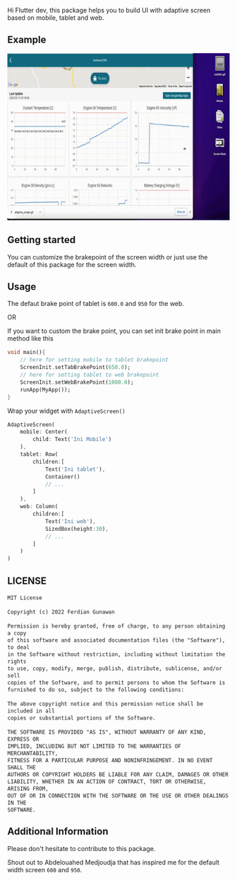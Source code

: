 Hi Flutter dev, this package helps you to build UI with adaptive screen based on mobile, tablet and web.

## Example

<img src= "https://raw.githubusercontent.com/ferdiangunawan/adaptive_screen_flutter/master/screen_adaptive_flutter.gif"/>

## Getting started

You can customize the brakepoint of the screen width or just use the default of 
this package for the screen width.

## Usage

The defaut brake point of tablet is `600.0` and `950` for the web.

OR

If you want to custom the brake point,
you can set init brake point in main method like this
 
```dart
void main(){
    // here for setting mobile to tablet brakepoint
    ScreenInit.setTabBrakePoint(650.0);
    // here for setting tablet to web brakepoint
    ScreenInit.setWebBrakePoint(1000.0);
    runApp(MyApp());
}
```
Wrap your widget with `AdaptiveScreen()`
```dart
AdaptiveScreen(
    mobile: Center(
        child: Text('Ini Mobile')
    ),
    tablet: Row(
        children:[
            Text('Ini tablet'),
            Container()
            // ...
        ]
    ),
    web: Column(
        children:[
            Text('Ini web'),
            SizedBox(height:30),
            // ...
        ]
    )
)
```


## LICENSE

```
MIT License

Copyright (c) 2022 Ferdian Gunawan

Permission is hereby granted, free of charge, to any person obtaining a copy
of this software and associated documentation files (the "Software"), to deal
in the Software without restriction, including without limitation the rights
to use, copy, modify, merge, publish, distribute, sublicense, and/or sell
copies of the Software, and to permit persons to whom the Software is
furnished to do so, subject to the following conditions:

The above copyright notice and this permission notice shall be included in all
copies or substantial portions of the Software.

THE SOFTWARE IS PROVIDED "AS IS", WITHOUT WARRANTY OF ANY KIND, EXPRESS OR
IMPLIED, INCLUDING BUT NOT LIMITED TO THE WARRANTIES OF MERCHANTABILITY,
FITNESS FOR A PARTICULAR PURPOSE AND NONINFRINGEMENT. IN NO EVENT SHALL THE
AUTHORS OR COPYRIGHT HOLDERS BE LIABLE FOR ANY CLAIM, DAMAGES OR OTHER
LIABILITY, WHETHER IN AN ACTION OF CONTRACT, TORT OR OTHERWISE, ARISING FROM,
OUT OF OR IN CONNECTION WITH THE SOFTWARE OR THE USE OR OTHER DEALINGS IN THE
SOFTWARE.
```

## Additional Information
Please don't hesitate to contribute to this package.

Shout out to Abdelouahed Medjoudja that has inspired me for the default width screen `600` and `950`.